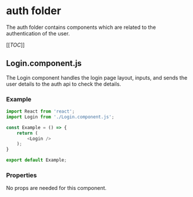 # auth folder

The auth folder contains components which are related to the authentication of the user.

[[_TOC_]]

## Login.component.js

The Login component handles the login page layout, inputs, and sends the user details to the auth api to check the details.

### Example

```javascript
import React from 'react';
import Login from './Login.component.js';

const Example = () => {
    return (
        <Login />
    );
}

export default Example;
```

### Properties

No props are needed for this component.
